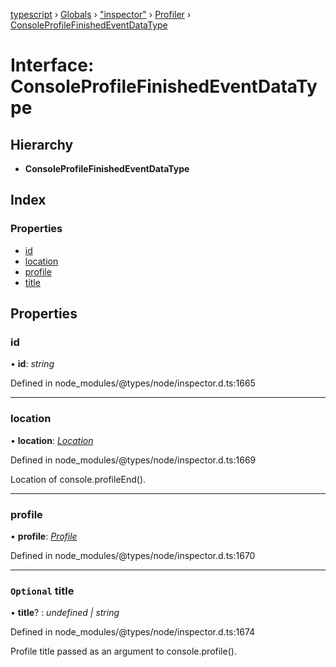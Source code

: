 [typescript](../README.md) › [Globals](../globals.md) › ["inspector"](../modules/_inspector_.md) › [Profiler](../modules/_inspector_.profiler.md) › [ConsoleProfileFinishedEventDataType](_inspector_.profiler.consoleprofilefinishedeventdatatype.md)

# Interface: ConsoleProfileFinishedEventDataType

## Hierarchy

* **ConsoleProfileFinishedEventDataType**

## Index

### Properties

* [id](_inspector_.profiler.consoleprofilefinishedeventdatatype.md#id)
* [location](_inspector_.profiler.consoleprofilefinishedeventdatatype.md#location)
* [profile](_inspector_.profiler.consoleprofilefinishedeventdatatype.md#profile)
* [title](_inspector_.profiler.consoleprofilefinishedeventdatatype.md#optional-title)

## Properties

###  id

• **id**: *string*

Defined in node_modules/@types/node/inspector.d.ts:1665

___

###  location

• **location**: *[Location](_inspector_.debugger.location.md)*

Defined in node_modules/@types/node/inspector.d.ts:1669

Location of console.profileEnd().

___

###  profile

• **profile**: *[Profile](_inspector_.profiler.profile.md)*

Defined in node_modules/@types/node/inspector.d.ts:1670

___

### `Optional` title

• **title**? : *undefined | string*

Defined in node_modules/@types/node/inspector.d.ts:1674

Profile title passed as an argument to console.profile().
